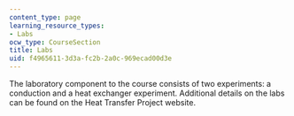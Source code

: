 ```yaml
---
content_type: page
learning_resource_types:
- Labs
ocw_type: CourseSection
title: Labs
uid: f4965611-3d3a-fc2b-2a0c-969ecad00d3e
---
```


The laboratory component to the course consists of two experiments: a conduction and a heat exchanger experiment. Additional details on the labs can be found on the Heat Transfer Project website.
